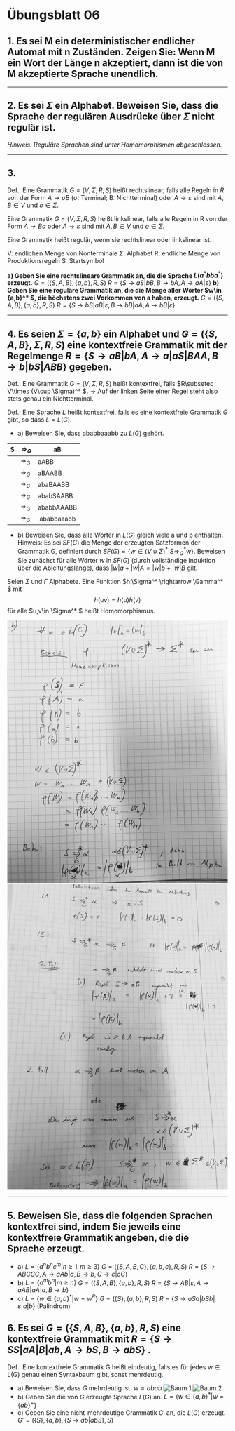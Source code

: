 # Übungsblatt 06
## 1. Es sei M ein deterministischer endlicher Automat mit n Zuständen. Zeigen Sie: Wenn M ein Wort der Länge n akzeptiert, dann ist die von M akzeptierte Sprache unendlich.

---

## 2. Es sei $\Sigma$ ein Alphabet. Beweisen Sie, dass die Sprache der regulären Ausdrücke über $\Sigma$ nicht regulär ist.
*Hinweis: Reguläre Sprachen sind unter Homomorphismen abgeschlossen.*

---

## 3.
Def.:
Eine Grammatik $G=(V,\Sigma ,R,S)$ heißt rechtslinear, falls alle Regeln in $R$ von der Form $A\rightarrow \sigma B$ ($\sigma$: Terminal; B: Nichtterminal) oder $A\rightarrow \varepsilon$ sind mit $A,B\in V$ und $\sigma \in \Sigma$.

Eine Grammatik $G=(V,\Sigma ,R,S)$ heißt linkslinear, falls alle Regeln in R von der Form $A\rightarrow B\sigma$ oder $A\rightarrow \varepsilon$ sind mit $A,B\in V$ und $\sigma \in \Sigma$.

Eine Grammatik heißt regulär, wenn sie rechtslinear oder linkslinear ist.

V: endlichen Menge von Nonterminale
$\Sigma$: Alphabet
R: endliche Menge von Produktionsregeln
S: Startsymbol

__a) Geben Sie eine rechtslineare Grammatik an, die die Sprache $L(a^* bba^* )$ erzeugt.__
$G=(\{S,A,B\},\{a,b\},R,S)$
$R=\{S\rightarrow aS|bB, B\rightarrow bA, A\rightarrow aA|\varepsilon\}$
__b) Geben Sie eine reguläre Grammatik an, die die Menge aller Wörter $w\in \{a,b\}^* $, die höchstens zwei Vorkommen von a haben, erzeugt.__
$G=(\{S,A,B\},\{a,b\},R,S)$
$R=\{S\rightarrow bS|aB|\varepsilon, B\rightarrow bB|aA, A\rightarrow bB|\varepsilon\}$

---

## 4. Es seien $\Sigma =\{a,b\}$ ein Alphabet und $G=(\{S,A,B\},\Sigma , R, S)$ eine kontextfreie Grammatik mit der Regelmenge $R=\{S\rightarrow aB|bA,A\rightarrow a|aS|BAA, B\rightarrow b|bS|ABB\}$ gegeben.

Def.:
Eine Grammatik $G=(V,\Sigma,R,S)$ heißt kontextfrei, falls $R\subseteq V\times (V\cup \Sigma)^* $.
$\rightarrow$ Auf der linken Seite einer Regel steht also stets genau ein Nichtterminal.

Def.:
Eine Sprache $L$ heißt kontextfrei, falls es eine kontextfreie Grammatik $G$ gibt, so dass $L=L(G)$.

* a) Beweisen Sie, dass ababbaaabb zu $L(G)$ gehört.

| S | $\Rightarrow_G$ | aB |
| --- | --- | --- |
| | $\Rightarrow_G$ | aABB |
| | $\Rightarrow_G$ | aBAABB |
| | $\Rightarrow_G$ | abaBAABB |
| | $\Rightarrow_G$ | ababSAABB |
| | $\Rightarrow_G$ | ababbAAABB |
| | $\Rightarrow_G$ | ababbaaabb |

* b) Beweisen Sie, dass alle Wörter in $L(G)$ gleich viele a und b enthalten.
Hinweis: Es sei $SF(G)$ die Menge der erzeugten Satzformen der Grammatik G, definiert durch $SF(G)=\{w \in (V \cup \Sigma )^* |S\Rightarrow_G^* w\}$.
Beweisen Sie zunächst für alle Wörter $w$ in $SF(G)$ (durch vollständige Induktion über die Ableitungslänge), dass $|w|a + |w|A = |w|b + |w|B$ gilt.

Seien $\Sigma$ und $\Gamma$ Alphabete.
Eine Funktion $h:\Sigma^* \rightarrow \Gamma^* $ mit
$$h(uv)=h(u)h(v)$$
für alle $u,v\in \Sigma^* $ heißt Homomorphismus.

![Bild1](Lösung4b1.jpg)
![Bild1](Lösung4b2.jpg)

---

## 5. Beweisen Sie, dass die folgenden Sprachen kontextfrei sind, indem Sie jeweils eine kontextfreie Grammatik angeben, die die Sprache erzeugt.
* a) $L=\{a^nb^nc^m |n\geq 1, m\geq 3\}$
$G=(\{S,A,B,C\},\{a,b,c\},R,S)$
$R=\{S\rightarrow ABCCC,A\rightarrow aAb|a, B\rightarrow b, C\rightarrow c|cC\}$
* b) $L=\{a^mb^n |m\geq n\}$
$G=(\{S,A,B\},\{a,b\},R,S)$
$R=\{S\rightarrow AB|\varepsilon ,A\rightarrow aAB|aA|a ,B\rightarrow b\}$
* c) $L=\{w\in \{a,b\}^* | w=w^R\}$
$G=(\{S\},\{a,b\},R,S)$
$R=\{S\rightarrow aSa|bSb|\varepsilon |a|b \}$ (Palindrom)

## 6. Es sei $G = (\{S, A, B\}, \{a, b\}, R, S)$ eine kontextfreie Grammatik mit $R=\{S\rightarrow SS|aA|B|ab, A\rightarrow bS, B\rightarrow abS\}$ .

Def.:
Eine kontextfreie Grammatik G heißt eindeutig, falls es für jedes w ∈ L(G) genau einen Syntaxbaum gibt, sonst mehrdeutig.

* a) Beweisen Sie, dass $G$ mehrdeutig ist.
$w=abab$
![Baum 1](Baum1.png)
![Baum 2](Baum2.png)
* b) Geben Sie die von $G$ erzeugte Sprache $L(G)$ an.
$L=\{w\in \{a,b\}^* | w=\{ab\}^+\}$
* c) Geben Sie eine nicht-mehrdeutige Grammatik $G'$ an, die $L(G)$ erzeugt.
$G'=(\{S\},\{a,b\},\{S\rightarrow ab|abS\},S)$
